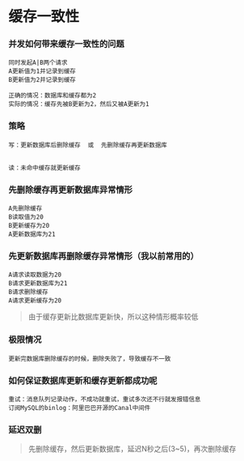 # 缓存一致性

### 并发如何带来缓存一致性的问题
```
同时发起A|B两个请求
A更新值为1并记录到缓存
B更新值为2并记录到缓存

正确的情况：数据库和缓存都为2
实际的情况：缓存先被B更新为2，然后又被A更新为1
```

### 策略
```
写：更新数据库后删除缓存  或  先删除缓存再更新数据库


读：未命中缓存就更新缓存
```

### 先删除缓存再更新数据库异常情形
```
A先删除缓存
B读取值为20
B更新缓存为20
A更新数据库为21
```

### 先更新数据库再删除缓存异常情形（我以前常用的）
```
A请求读取数据为20
B请求更新数据库为21
B请求删除缓存
A请求更新缓存为20
```

> 由于缓存更新比数据库更新快，所以这种情形概率较低

### 极限情况
```
更新完数据库删除缓存的时候，删除失败了，导致缓存不一致
```

### 如何保证数据库更新和缓存更新都成功呢
```
重试：消息队列记录动作，不成功就重试，重试多次还不行就发报错信息
订阅MySQL的binlog：阿里巴巴开源的Canal中间件
```


### 延迟双删

> 先删除缓存，然后更新数据库，延迟N秒之后(3~5)，再次删除缓存


